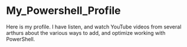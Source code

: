 # My_Powershell_Profile

Here is my profile. I have listen, and watch YouTube videos from several arthurs about the various ways to add, and optimize working with PowerShell.
